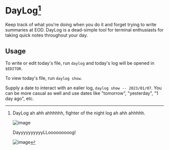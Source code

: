 # DayLog[^1]

Keep track of what you're doing when you do it and forget trying to write summaries at EOD. DayLog is a dead-simple tool for terminal enthusiasts for taking quick notes throughout your day.

## Usage

To write or edit today's file, run `daylog` and today's log will be opened in `$EDITOR`.

To view today's file, run `daylog show`.

Supply a date to interact with an ealier log, `daylog show -- 2023/01/07`. You can be more casual as well and use dates like "tomorrow", "yesterday", "1 day ago", etc.

[^1]: DayLog ah ahh ahhhhhh, fighter of the night log ah ahh ahhhhh.

    ![image](https://github.com/notnmeyer/daylog-cli/assets/672246/fa27a3ec-8044-4813-bfb0-3494eab97a98)

    DayyyyyyyyyyLLooooooooog!
    
    ![image](https://github.com/notnmeyer/daylog-cli/assets/672246/949b7eee-aa63-484a-a366-231462ac9563)
